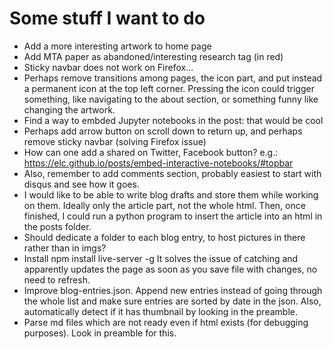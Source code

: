 # Some stuff I want to do
* Add a more interesting artwork to home page
* Add MTA paper as abandoned/interesting research tag (in red)
* Sticky navbar does not work on Firefox...
* Perhaps remove transitions among pages, the icon part, and put instead a permanent icon at the top left corner. Pressing the icon could trigger something, like navigating to the about section, or something funny like changing the artwork.
* Find a way to embded Jupyter notebooks in the post: that would be cool
* Perhaps add arrow button on scroll down to return up, and perhaps remove sticky navbar (solving Firefox issue)
* How can one add a shared on Twitter, Facebook button? e.g.: https://elc.github.io/posts/embed-interactive-notebooks/#topbar
* Also, remember to add comments section, probably easiest to start with disqus and see how it goes.
* I would like to be able to write blog drafts and store them while working on them. Ideally only the article part, not the whole html. Then, once finished, I could run a python program to insert the article into an html in the posts folder.
* Should dedicate a folder to each blog entry, to host pictures in there rather than in imgs?
* Install npm install live-server -g It solves the issue of catching and apparently updates the page as soon as you save file with changes, no need to refresh.
* Improve blog-entries.json. Append new entries instead of going through the whole list and make sure entries are sorted by date in the json. Also, automatically detect if it has thumbnail by looking in the preamble.
* Parse md files which are not ready even if html exists (for debugging purposes). Look in preamble for this.
